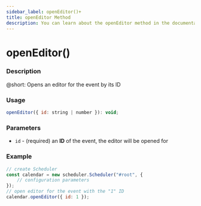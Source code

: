 ```yaml
---
sidebar_label: openEditor()+
title: openEditor Method
description: You can learn about the openEditor method in the documentation of the DHTMLX JavaScript Scheduler library. Browse developer guides and API reference, try out code examples and live demos, and download a free 30-day evaluation version of DHTMLX Scheduler.
---
```


# openEditor()

### Description

@short: Opens an editor for the event by its ID

### Usage

~~~jsx {}
openEditor({ id: string | number }): void;
~~~

### Parameters

- `id` - (required) an **ID** of the event, the editor will be opened for 

### Example

~~~jsx {6}
// create Scheduler
const calendar = new scheduler.Scheduler("#root", {
	// configuration parameters
});
// open editor for the event with the "1" ID
calendar.openEditor({ id: 1 });
~~~
